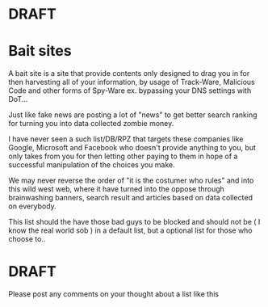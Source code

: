 # DRAFT

# Bait sites

A bait site is a site that provide contents only designed to drag you in for
then harvesting all of your information, by usage of Track-Ware, Malicious Code
and other forms of Spy-Ware ex. bypassing your DNS settings with DoT...

Just like fake news are posting a lot of "news" to get better search ranking
for turning you into data collected zombie money.

I have never seen a such list/DB/RPZ that targets these companies like Google,
Microsoft and Facebook who doesn't provide anything to you, but only takes from
you for then letting other paying to them in hope of a successful manipulation
of the choices you make.

We may never reverse the order of "it is the costumer who rules" and into this
wild west web, where it have turned into the oppose through brainwashing
banners, search result and articles based on data collected on everybody.

This list should the have those bad guys to be blocked and should not be
( I know the real world sob ) in a default list, but a optional list for those
who choose to..

# DRAFT

Please post any comments on your thought about a list like this
